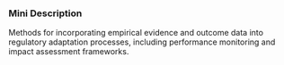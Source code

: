 ### Mini Description

Methods for incorporating empirical evidence and outcome data into regulatory adaptation processes, including performance monitoring and impact assessment frameworks.
